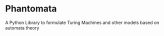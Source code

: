 # Phantomata
A Python Library to formulate Turing Machines and other models based on automata theory
